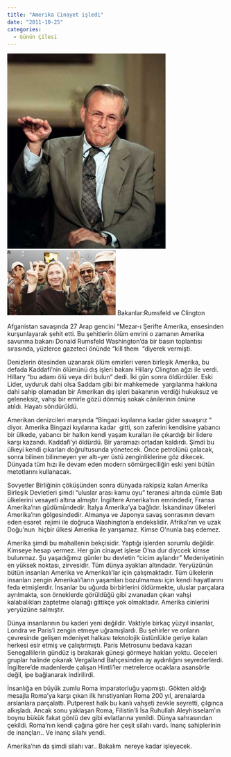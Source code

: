 ```yaml
---
title: "Amerika Cinayet işledi"
date: "2011-10-25"
categories: 
  - Günün Çilesi
---
```


[![dec5rumsfeldlarryking.jpg](../uploads/2011/10/dec5rumsfeldlarryking.jpg)](../uploads/2011/10/dec5rumsfeldlarryking.jpg "dec5rumsfeldlarryking.jpg")[![147489661.jpg](../uploads/2011/10/147489661.jpg)](../uploads/2011/10/147489661.jpg "147489661.jpg") Bakanlar:Rumsfeld ve Clington

Afganistan savaşında 27 Arap gencini “Mezar-ı Şerifte Amerika, ensesinden kurşunlayarak şehit etti. Bu şehitlerin ölüm emrini o zamanın Amerika savunma bakanı Donald Rumsfeld Washington’da bir basın toplantısı sırasında, yüzlerce gazeteci önünde “kill them  “diyerek vermişti.

Denizlerin ötesinden uzanarak ölüm emirleri veren birleşik Amerika, bu defada Kaddafi’nin ölümünü dış işleri bakanı Hillary Clington ağzı ile verdi. Hillary “bu adamı ölü veya diri bulun” dedi. İki gün sonra öldürdüler. Eski Lider, uyduruk dahi olsa Saddam gibi bir mahkemede  yargılanma hakkına dahi sahip olamadan bir Amerikan dış işleri bakanının verdiği hukuksuz ve geleneksiz, vahşi bir emirle gözü dönmüş sokak cânilerinin önüne atıldı. Hayatı söndürüldü.

Amerikan denizcileri marşında “Bingazi kıyılarına kadar gider savaşırız “ diyor. Amerika Bingazi kıyılarına kadar  gitti, son zaferini kendisine yabancı bir ülkede, yabancı bir halkın kendi yaşam kuralları ile çıkardığı bir lidere karşı kazandı. Kaddafi’yi öldürdü. Bir yaramazı ortadan kaldırdı. Şimdi bu ülkeyi kendi çıkarları doğrultusunda yönetecek. Önce petrolünü çalacak, sonra bilinen bilinmeyen yer altı-yer üstü zenginliklerine göz dikecek. Dünyada tüm hızı ile devam eden modern sömürgeciliğin eski yeni bütün metotlarını kullanacak.

Sovyetler Birliğinin çöküşünden sonra dünyada rakipsiz kalan Amerika Birleşik Devletleri şimdi “uluslar arası kamu oyu” teranesi altında cümle Batı ülkelerini vesayeti altına almıştır. İngiltere Amerika’nın emrindedir, Fransa Amerika’nın güdümündedir. İtalya Amerika’ya bağlıdır. İskandinav ülkeleri Amerika’nın gölgesindedir. Almanya ve Japonya savaş sonrasının devam eden esaret  rejimi ile doğruca Washington’a endekslidir. Afrika’nın ve uzak Doğu’nun  hiçbir ülkesi Amerika ile yarışamaz. Kimse O'nunla baş edemez.

Amerika şimdi bu mahallenin bekçisidir. Yaptığı işlerden sorumlu değildir. Kimseye hesap vermez. Her gün cinayet işlese O’na dur diyccek kimse bulunmaz. Şu yaşadığımız günler bu devletin “cicim aylarıdır” Medeniyetinin en yüksek noktası, zirvesidir. Tüm dünya ayakları altındadır. Yeryüzünün bütün insanları Amerika ve Amerikalı’lar için çalışmaktadır. Tüm ülkelerin insanları zengin Amerikalı’ların yaşamları bozulmaması için kendi hayatlarını  feda etmişlerdir. İnsanlar bu uğurda birbirlerini öldürmekte, uluslar parçalara ayrılmakta, son örneklerde görüldüğü gibi zıvanadan çıkan vahşi kalabalıkları zaptetme olanağı gittikçe yok olmaktadır. Amerika cinlerini yeryüzüne salmıştır.

Dünya insanlarının bu kaderi yeni değildir. Vaktiyle birkaç yüzyıl insanlar, Londra ve Paris’i zengin etmeye uğramışlardı. Bu şehirler ve onların çevresinde gelişen mdeniyet halkası teknolojik üstünlükle geriye kalan herkesi esir etmiş ve çalıştırmıştı. Paris Metrosunu bedava kazan Senegallilerin gündüz iş bırakarak güneşi görmeye hakları yoktu. Geceleri gruplar halinde çıkarak Vergalland Bahçesinden ay aydınlığını seyrederlerdi. İngiltere’de madenlerde çalışan Hintli’ler metrelerce ocaklara asansörle değil, ipe bağlanarak indirilirdi.

İnsanlığa en büyük zumlu Roma imparatorluğu yapmıştı. Gökten aldığı mesajla Roma’ya karşı çıkan ilk hırıstiyanları Roma 200 yıl, arenalarda arslanlara parçalattı. Putperest halk bu kanlı vahşeti zevkle seyretti, çılgınca alkışladı. Ancak sonu yaklaşan Roma, Filistin’li İsa Ruhullah Aleyhisselam’ın boynu bükük fakat gönlü dev gibi evlatlarına yenildi. Dünya sahrasından çekildi. Roma’nın kendi çağına göre her çeşit silahı vardı. İnanç sahiplerinin de inançları.. Ve inanç silahı yendi.

Amerika’nın da şimdi silahı var.. Bakalım  nereye kadar işleyecek.
